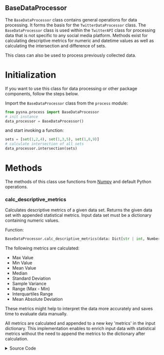 BaseDataProcessor
----------------

The ```BaseDataProcessor``` class contains general operations for data processing. It forms the basis for the ```TwitterDataProcessor``` class. The ```BaseDataProcessor``` class is used within the ```TwitterAPI``` class for processing data that is not specific to any social media platform. Methods exist for calculating descriptive metrics for numeric and datetime values as well as calculating the intersection and difference of sets.  

This class can also be used to process previously collected data.

# Initialization

If you want to use this class for data processing or other package components, follow the steps below.  

Import the ```BaseDataProcessor``` class from the ```process``` module:

```python
from pysna.process import BaseDataProcessor
# init instance
data_processor = BaseDataProcessor()
```

and start invoking a function:

```python
sets = [set(1,2,4), set(1,3,5), set(1,8,9)]
# calculate intersection of all sets
data_processor.intersection(sets)
```

# Methods

The methods of this class use functions from [Numpy](https://numpy.org/) and default Python operations.  

### calc_descriptive_metrics
Calculates descriptive metrics of a given data set. Returns the given data set with appended statistical metrics. Input data set must be a dictionary containing numeric values.

Function:
```python
BaseDataProcessor.calc_descriptive_metrics(data: Dict[str | int, Number])
```

The following metrics are calculated:

- Max Value
- Min Value
- Mean Value
- Median
- Standard Deviation
- Sample Variance
- Range (Max - Min)
- Interquartiles Range
- Mean Absolute Deviation

These metrics might help to interpret the data more accurately and saves time to evaluate data manually.  

All metrics are calculated and appended to a new key 'metrics' in the input dictionary. This implementation enables to enrich input data with statistical metrics without the need to append the metrics to the dictionary after calculation.

<details>
<summary>Source Code</summary>
```python
import numpy as np

def calc_descriptive_metrics(self, data: Dict[str | int, Number]) -> dict:
    """Calculates descriptive metrics of a given data set.

    Args:
        data (Dict[str  |  int, Number]): Data dictionary containing numeric values.

    Raises:
        ValueError: If non-numeric values are contained in the data dictionary.

    Returns:
        dict: Input data dictionary containing descriptive metrics.

    Metrics:
        - Max Value
        - Min Value
        - Mean Value
        - Median
        - Standard Deviation
        - Sample Variance
        - Range (Max - Min)
        - Interquartiles Range
        - Mean Absolute Deviation
    """
    if not any(isinstance(value, Number) for value in data.values()):
        raise ValueError("Only numeric values are allowed.")
    # extract numeric values by iterating over data dict with iterable items
    numerics = list(data.values())
    # init empty dict to store descriptive metrics
    metrics = dict()
    # calc max
    metrics["max"] = max(numerics)
    # calc min
    metrics["min"] = min(numerics)
    # calc mean
    metrics["mean"] = np.array(numerics).mean()
    # calc median
    metrics["median"] = np.median(numerics)
    # calc standard deviation
    metrics["std"] = np.std(numerics)
    # calc variance
    metrics["var"] = np.var(numerics)
    # calc range
    metrics["range"] = max(numerics) - min(numerics)
    # calc interquarile range
    metrics["IQR"] = np.subtract(*np.percentile(numerics, [75, 25]))
    # calc absolute mean deviation
    metrics["mad"] = np.mean(np.absolute(numerics - np.mean(numerics)))
    # add metrics
    data["metrics"] = metrics
    return data
```
</details>

______________

### calc_datetime_metrics

Calculates descriptive metrics on datetime objects. The function takes in a dictionary with datetime values. The function will return the input dictionary with appended metrics.  

Function:
```python
BaseDataProcessor.calc_datetime_metrics(dates: Dict[str, datetime])
```

The following metrics are calculated:

- Mean
- Median
- Max
- Min
- Time Span (in days, seconds, and microseconds)
- Deviation from mean (in days and seconds). Negative values indicate below average, positive ones above average.
- Deviation from median (in days and seconds). Negative values indicate below median, positive ones above average.


The metrics will help to analyze creation dates of social media accounts or posts. The metrics are choosed based on typical behaviors of social bots as they are often created within a short period. These metrics will help to figure out if it is likely that the investigated account is a social bot.


All metrics are calculated and appended to a new key 'metrics' in the input dictionary. This implementation enables to enrich input data with statistical metrics without the need to append the metrics to the dictionary after calculation.

<details>
<summary>Source Code</summary>
```python
def calc_datetime_metrics(self, dates: Dict[str, datetime]) -> dict():
    """Calculates descriptive metrics on datetime objects.

    Args:
        dates (Dict[str, datetime]): Dictionary containing identifiers as keys and datetime objects as values.

    Returns:
        dict: Input dates with added datetime metrics.

    Metrics:
        - Mean
        - Median
        - Max
        - Min
        - Time Span (in days, seconds, and microseconds)
        - Deviation from mean (in days and seconds). Negative values indicate below average, positive ones above average.
        - Deviation from median (in days and seconds). Negative values indicate below median, positive ones above average.
    """
    # use the datetime's timestamp to make them comparable
    timestamps = [dt.timestamp() for dt in dates.values()]
    # calc mean of creation dates
    total_time = sum(timestamps)
    mean_timestamp = total_time / len(timestamps)
    # convert mean timestamp back to datetime object with timezone information
    mean_datetime = datetime.fromtimestamp(mean_timestamp, tz=timezone.utc)

    # calculate time differences to mean datetime of every creation date
    time_diffs_mean = {key: {"days": (dt - mean_datetime).days, "seconds": (dt - mean_datetime).seconds} for key, dt in dates.items()}

    # find the median of the timestamps
    median_timestamp = np.median(timestamps)
    # Convert median timestamp back to datetime object
    median_datetime = datetime.fromtimestamp(median_timestamp, tz=timezone.utc)

    # calculate time differences to median timestamp of every creation date
    time_diffs_median = {key: {"days": (dt - median_datetime).days, "seconds": (dt - median_datetime).seconds} for key, dt in dates.items()}

    # calc range of creation dates
    max_date, min_date = max(dates.values()), min(dates.values())
    time_span = max_date - min_date

    # convert creation dates to isoformat for readability
    dates = {key: dt.isoformat() for key, dt in dates.items()}

    # add metrics to output
    dates["metrics"] = dict()
    dates["metrics"]["deviation_from_mean"] = time_diffs_mean
    dates["metrics"]["deviation_from_median"] = time_diffs_median
    dates["metrics"]["time_span"] = {"days": time_span.days, "seconds": time_span.seconds, "microseconds": time_span.microseconds}
    dates["metrics"]["mean"] = mean_datetime.isoformat()
    dates["metrics"]["median"] = median_datetime.isoformat()
    dates["metrics"]["max"] = max_date.isoformat()
    dates["metrics"]["min"] = min_date.isoformat()
    return dates
```
</details>
______________

### intersection

Calculates the intersection of multiple sets. This function takes in a list of sets and returns their intersection.

Function:

```python
BaseDataProcessor.intersection(iterable: List[set])
```

This function is used, for example, to get the follower IDs of multiple social media accounts. The sets contain the individual follower IDs of the social media accounts.


<details>
<summary>Source Code</summary>
```python
def intersection(self, iterable: List[set]) -> list:
    """Calculates the intersection of multiple sets.

    Args:
        iterable (List[set]): List containing sets.

    Returns:
        list: intersection set casted to list.
    """
    intersection = set.intersection(*map(set, iterable))
    return list(intersection)
```
</details>
______________

### difference

Calculates the difference of multiple sets. The function takes in a list of dictionaries containing identifiers (e.g., account IDs) as keys and the sets as values. This function will return for each key in the dictionary the individual difference of each set.

Function:

```python
BaseDataProcessor.difference(sets: Dict[int | str, set])
```

This function is used to calculate the difference of followers of the specified social media accounts. In this context, the account IDs are stored as dictionary keys and their follower IDs as values.

<details>
<summary>Source Code</summary>
```python
def difference(self, sets: Dict[int | str, set]) -> dict:
    """Calculates the difference of multiple sets.

    Args:
        sets (Dict[set]): Dictionary containing sets where keys are identifiers.

    Returns:
        dict: Individual difference of each set that was provided.
    """
    # init empty dict to store individual differences for each set
    differences = dict()
    for key, values in sets.items():
        differences[key] = list(set(values))
        for other_key, other_values in sets.items():
            if key != other_key:
                differences[key] = list(set(differences[key]) - set(other_values))
    return differences
```
</details>


______________
